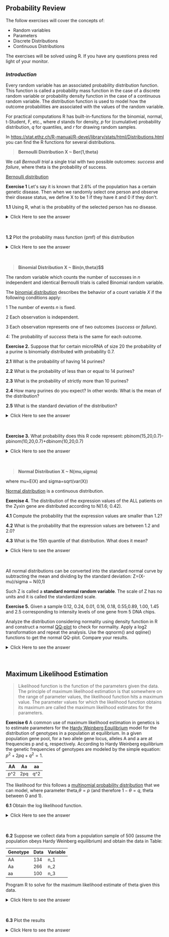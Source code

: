  

## Probability Review


The follow exercises will cover the concepts of:

* Random variables
* Parameters
* Discrete Distributions
* Continuous Distributions



The exercises will be solved using R. If you have any questions press red light of your monitor.


### *Introduction*

Every random variable has an associated probability distribution function. This
function is called a probability mass function in the case of a discrete random
variable or probability density function in the case of a continuous random variable. The distribution function is used to model how the outcome
probabilities are associated with the values of the random variable.


For practical computations R has built-in-functions for the binomial,
normal, t-Student, F, etc.,  where _d_ stands for density, _p_ for (cumulative) probability distribution, _q_ for quantiles, and _r_ for drawing
random samples.


In <https://stat.ethz.ch/R-manual/R-devel/library/stats/html/Distributions.html> you can find the R functions for several distributions.

> **Bernoulli Distribution X ~ Ber(1,theta)**

We call _Bernoulli trial_ a single trial with
two possible outcomes: _success_ and _failure_, where theta is the probability of success.

[Bernoulli distribution](https://en.wikipedia.org/wiki/Bernoulli_distribution)


**Exercise 1**   Let's say it is known that 2.6% of the population has a certain genetic disease. Then when we randomly
select one person and observe their disease status, we define X to be 1 if they have it and 0 if they don't. 

**1.1** Using R, what is the probablity of the selected person has no disease.

<details><summary>Click Here to see the answer</summary><p>

```r
dbinom(0,1,0.026)
```
</p></details>
<br/>
<br/>

**1.2** Plot the probability mass function (pmf) of this distribution
<details><summary>Click Here to see the answer</summary><p>
 
```r
  prob<-c(dbinom(0,1,0.026),dbinom(1,1,0.026))
  barplot(prob,ylab="P(X=k)",names.arg=c(0,1), width=1,xlim=c(0,4),ylim=c(0,1), main="Probability   mass function Ber(0.026)")
```
</p></details>
<br/>
<br/>



> **Binomial Distribution  X ~ Bin(n,theta)$$**

The random variable which counts the number of successes in _n_ independent and identical
Bernoulli trials is called Binomial random variable.

The [binomial distribution](https://en.wikipedia.org/wiki/Binomial_distribution) describes the behavior of a count variable _X_ if the following conditions apply:


1 The number of events _n_ is fixed.

2 Each observation is independent.

3 Each observation represents one of two outcomes (_success_ or _failure_).

4: The probability of _success_ theta is the same for each outcome.



**Exercise 2.** Suppose that for certain microRNA of size 20 the probability of a purine is binomially distributed with probability 0.7.

**2.1** What is the probability of having 14 purines?

**2.2** What is the probability of less than or equal to 14 purines?

**2.3** What is the probability of strictly more than 10 purines?

**2.4** How many purines do you expect? In other words: What is the mean of the distribution?

**2.5** What is the standard deviation of the distribution?

<details><summary>Click Here to see the answer</summary><p>

```r
#a)
dbinom(14,20,0.7)

#b)
pbinom(14,20,0.7)

#c)
1-pbinom(10,20,0.7)

#d)
mean_10<-20*0.7

#e)
sqrt(20*0.7*0.3)
```
</p></details>
<br/>
<br/>


**Exercise 3.** What probability does this R code represent: pbinom(15,20,0.7)-pbinom(10,20,0.7)+dbinom(10,20,0.7)


<details><summary>Click Here to see the answer</summary><p>

P(10<=X<=20)

</p></details>
<br/>
<br/>

> **Normal Distribution X ~ N(mu,sigma)**

where mu=E(X) and sigma=sqrt(var(X))

[Normal distribution](https://pt.wikipedia.org/wiki/Distribuição_normal) is a continuous distribution.



**Exercise 4.** The distribution of the expression values of the ALL patients on the Zyxin gene are distributed according to N(1.6; 0.42).

**4.1** Compute the probability that the expression values are smaller than 1.2?

**4.2** What is the probability that the expression values are between 1.2 and 2.0?

**4.3** What is the 15th quantile of that distribution. What does it mean?


<details><summary>Click Here to see the answer</summary><p>
 
```r
#a)
pnorm(1.2,1.6,0.42)

#b)
pnorm(2,1.6,0.42)-pnorm(1.2,1.6,0.42)

#c)
qnorm(0.15,1.6,0.42)
```
</p></details>
<br/>
<br/>

All normal distributions can be converted into the standard normal curve by subtracting the mean and dividing by the standard deviation: Z=(X-mu)/sigma ~ N(0,1)

Such Z is called a __standard normal random variable__.  The scale of Z has no units and it is called the standardized scale. 


**Exercise 5.** Given a sample 0.12, 0.24, 0.01, 0.16, 0.18, 0.55,0.89, 1.00, 1.45 and 2.5 corresponding to intensity levels of one gene from 5 DNA chips.

Analyze the distribution considering normality using density function
in R and construct a normal [QQ-plot](https://en.wikipedia.org/wiki/Q–Q_plot) to check for normality. Apply a
log2 transformation and repeat the analysis. Use the qqnorm() and
qqline() functions to get the normal QQ-plot. Compare your results.

<details><summary>Click Here to see the answer</summary><p>
 
```r
set<-c(0.12, 0.24, 0.01, 0.16, 0.18, 0.55,0.89, 1.00, 1.45,
2.5)

plot(density(set))

new_set<-log2(set)

plot(density(new_set))
qqnorm(set)
qqline(set)
qqnorm(new_set)
qqline(new_set)
```
</p></details>
<br/>
<br/>


## **Maximum Likelihood Estimation**


>Likelihood function is the function of the parameters given the data. The principle of maximum likelihood estimation is that somewhere on the range of parameter values, the likelihood function hits a maximum value. The parameter values for which the likelihood function obtains its maximum are called the maximum likelihood estimates for the parameters.


**Exercise 6**  A common use of maximum likelihood estimation in genetics is to estimate parameters for the [Hardy Weinberg Equilibrium](https://www.nature.com/scitable/definition/hardy-weinberg-equation-299) model for the distribution of genotypes in a population at equilibrium. In a given population gene pool, for a two allele gene locus, alleles A and a are at frequencies p and q, respectively. According to Hardy Weinberg equilibrium the genetic frequencies of genotypes are modeled by the simple equation: $p^2+2pq+q^2=1$.


  AA  |  Aa  |  aa
------|------|------
  p^2 |  2pq |  q^2
  
  The likelihood for this follows a [multinomial probability distribution](https://en.wikipedia.org/wiki/Multinomial_distribution) that we can model, where parameter theta,$\theta=p$ (and therefore $1-\theta=q$, theta between 0 and 1).


**6.1** Obtain the log likelihood function.

<details><summary>Click Here to see the answer</summary><p>


![log likelihood function](Images/solutionlike.png)


</p></details>
<br/>
<br/>

**6.2** Suppose we collect data from a population sample of 500 (assume the
population obeys Hardy Weinberg equilibrium) and obtain the data in Table:

Genotype  |  Data  | Variable
----------|--------|----------
AA        |   134  | n_1
Aa        |   266  | n_2
aa        |   100  | n_3


Program R to solve for the maximum likelihood estimate of theta given
this data.

<details><summary>Click Here to see the answer</summary><p>

```r
#Create a grid of theta values
theta<-1:1000/1000

#Create a data vector to store (log)likelihood values
lik<-vector(length=1000)

#Enter data
n1<-134
n2<-266
n3<-100

#Given data, evaluate log likelihood
for(i in 1:1000){
 lik[i]<-2*n1*log(theta[i])+n2*log(2)+n2*log(theta[i])+
  n2*log(1-theta[i])+2*n3*log(1-theta[i])}


# Use which function to determine max value of lik

which(lik==max(lik))

lik[534]

#MLE value for theta (corresponding vector index to lik[534])
theta[534]
```
</p></details>
<br/>
<br/>

**6.3** Plot the results

<details><summary>Click Here to see the answer</summary><p>
  
```r
plot(theta,lik,xlab="theta",ylab="log likelihood",
main="MLE estimation for theta")
abline(v=theta[534],lty=2)
legend(x=0.54,y=-2000,legend="MLE theta=0.534")
```
</p></details>
<br/>
<br/>






